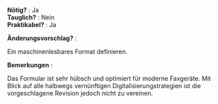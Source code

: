 **Nötig?** : Ja </br>
**Tauglich?** : Nein </br>
**Praktikabel?** : Ja </br>

**Änderungsvorschlag?** :

Ein maschinenlesbares Format definieren. 

**Bemerkungen** :

Das Formular ist sehr hübsch und optimiert für moderne Faxgeräte. Mit Blick auf alle halbwegs vernünftigen Digitalisierungstrategien ist die vorgeschlagene Revision jedoch nicht zu vereinen. 
